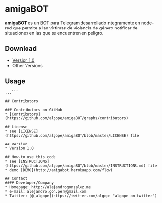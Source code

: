 amigaBOT
======
**amigaBOT** es un BOT para Telegram desarrollado íntegramente en node-red que permite a las víctimas de violencia de género notificar de situaciones en las que se encuentren en peligro.

## Download
* [Version 1.0](https://github.com/algope/amigaBOT)
* Other Versions

## Usage
```$ git clone https://github.com/algope/amigaBOT
...```

## Contributors

### Contributors on GitHub
* [Contributors](https://github.com/algope/amigaBOT/graphs/contributors)

## License 
* see [LICENSE](https://github.com/algope/amigaBOT/blob/master/LICENSE) file

## Version 
* Version 1.0

## How-to use this code
* see [INSTRUCTIONS](https://github.com/algope/amigaBOT/blob/master/INSTRUCTIONS.md) file
* demo [DEMO](http://amigabot.herokuapp.com/flow)

## Contact
#### Developer/Company
* Homepage: http://alejandrogonzalez.me
* e-mail: alejandro.gon.per@gmail.com
* Twitter: [@_algope](https://twitter.com/algope "algope on twitter")
